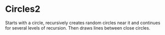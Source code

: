 # Circles2

Starts with a circle, recursively creates random circles near it and continues for several  levels of recursion.  Then draws lines between close circles.
